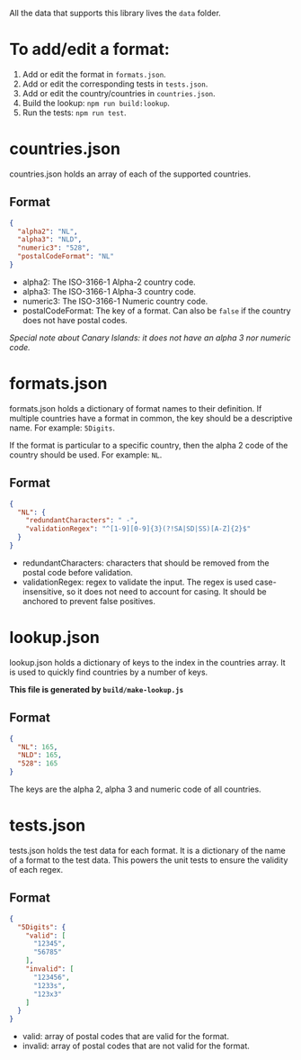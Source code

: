 All the data that supports this library lives the `data` folder.

# To add/edit a format:
1. Add or edit the format in `formats.json`.
2. Add or edit the corresponding tests in `tests.json`.
3. Add or edit the country/countries in `countries.json`.
4. Build the lookup: `npm run build:lookup`.
5. Run the tests: `npm run test`.

# countries.json
countries.json holds an array of each of the supported countries.
## Format
```json
{
  "alpha2": "NL",
  "alpha3": "NLD",
  "numeric3": "528",
  "postalCodeFormat": "NL"
}
```
- alpha2: The ISO-3166-1 Alpha-2 country code.
- alpha3: The ISO-3166-1 Alpha-3 country code.
- numeric3: The ISO-3166-1 Numeric country code.
- postalCodeFormat: The key of a format. Can also be `false` if the country does
 not have postal codes.

_Special note about Canary Islands: it does not have an alpha 3 nor numeric code._

# formats.json
formats.json holds a dictionary of format names to their definition. If multiple
countries have a format in common, the key should be a descriptive name. For
example: `5Digits`.

If the format is particular to a specific country, then the alpha 2 code of the
country should be used. For example: `NL`.

## Format
```json
{
  "NL": {
    "redundantCharacters": " -",
    "validationRegex": "^[1-9][0-9]{3}(?!SA|SD|SS)[A-Z]{2}$"
  }
}
```
- redundantCharacters: characters that should be removed from the postal code
 before validation.
- validationRegex: regex to validate the input. The regex is used case-insensitive,
 so it does not need to account for casing. It should be anchored to prevent
 false positives.

# lookup.json
lookup.json holds a dictionary of keys to the index in the countries array. It is
used to quickly find countries by a number of keys.

**This file is generated by `build/make-lookup.js`**

## Format
```json
{
  "NL": 165,
  "NLD": 165,
  "528": 165
}
```
The keys are the alpha 2, alpha 3 and numeric code of all countries.

# tests.json
tests.json holds the test data for each format. It is a dictionary of the name
of a format to the test data. This powers the unit tests to ensure the validity
of each regex.

## Format
```json
{
  "5Digits": {
    "valid": [
      "12345",
      "56785"
    ],
    "invalid": [
      "123456",
      "1233s",
      "123x3"
    ]
  }
}
```
- valid: array of postal codes that are valid for the format.
- invalid: array of postal codes that are not valid for the format.
